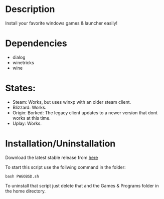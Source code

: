 # Description

Install your favorite windows games & launcher easily!

# Dependencies

- dialog
- winetricks
- wine

# States:

- Steam: Works, but uses winxp with an older steam client.
- Blizzard: Works.
- Origin: Borked: The legacy client updates to a newer version that dont works at this time.
- Uplay: Works.

# Installation/Uninstallation

Download the latest stable release from [here](https://github.com/Alexander88207/PWGOBSD/releases)

To start this script use the follwing command in the folder:
```
bash PWGOBSD.sh
```

To uninstall that script just delete that and the Games & Programs folder in the home directory.
